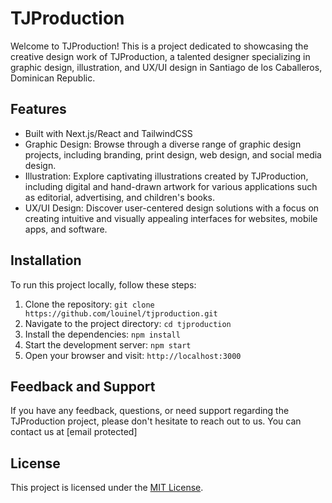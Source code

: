 # TJProduction

Welcome to TJProduction! This is a project dedicated to showcasing the creative design work of TJProduction, a talented designer specializing in graphic design, illustration, and UX/UI design in Santiago de los Caballeros, Dominican Republic.

## Features

- Built with Next.js/React and TailwindCSS
- Graphic Design: Browse through a diverse range of graphic design projects, including branding, print design, web design, and social media design.
- Illustration: Explore captivating illustrations created by TJProduction, including digital and hand-drawn artwork for various applications such as editorial, advertising, and children's books.
- UX/UI Design: Discover user-centered design solutions with a focus on creating intuitive and visually appealing interfaces for websites, mobile apps, and software.

## Installation

To run this project locally, follow these steps:

1. Clone the repository: `git clone https://github.com/louinel/tjproduction.git`
2. Navigate to the project directory: `cd tjproduction`
3. Install the dependencies: `npm install`
4. Start the development server: `npm start`
5. Open your browser and visit: `http://localhost:3000`

## Feedback and Support

If you have any feedback, questions, or need support regarding the TJProduction project, please don't hesitate to reach out to us. You can contact us at [email protected]

## License

This project is licensed under the [MIT License](LICENSE).
